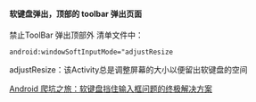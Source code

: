 

####  软键盘弹出，顶部的 toolbar  弹出页面

禁止ToolBar  弹出顶部外
清单文件中：

```
android:windowSoftInputMode="adjustResize

```
adjustResize：该Activity总是调整屏幕的大小以便留出软键盘的空间





[Android 爬坑之旅：软键盘挡住输入框问题的终极解决方案](https://www.diycode.cc/topics/383)























